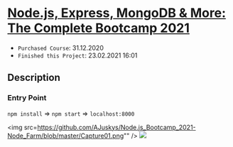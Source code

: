 # [Node.js, Express, MongoDB & More: The Complete Bootcamp 2021](https://www.udemy.com/course/nodejs-express-mongodb-bootcamp/)
* `Purchased Course`: 31.12.2020
* `Finished this Project`: 23.02.2021 16:01

## Description

### Entry Point
`npm install` => `npm start` => `localhost:8000`

<img src=https://github.com/AJuskys/Node.js_Bootcamp_2021-Node_Farm/blob/master/Capture01.png"" />
<img src="https://github.com/AJuskys/Node.js_Bootcamp_2021-Node_Farm/blob/master/Capture02.png" />
